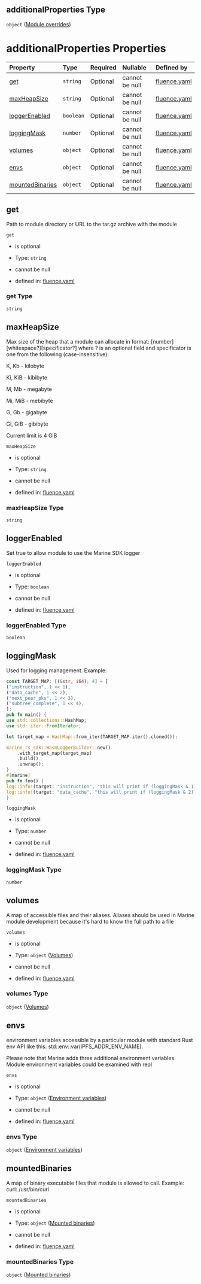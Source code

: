 ## additionalProperties Type

`object` ([Module overrides](fluence-properties-services-service-config-properties-overrides-module-overrides.md))

# additionalProperties Properties

| Property                            | Type      | Required | Nullable       | Defined by                                                                                                                                                                                                                                                                                      |
| :---------------------------------- | :-------- | :------- | :------------- | :---------------------------------------------------------------------------------------------------------------------------------------------------------------------------------------------------------------------------------------------------------------------------------------------- |
| [get](#get)                         | `string`  | Optional | cannot be null | [fluence.yaml](fluence-properties-services-service-config-properties-overrides-module-overrides-properties-get.md "https://fluence.dev/schemas/fluence.yaml#/properties/services/additionalProperties/properties/overrideModules/additionalProperties/properties/get")                          |
| [maxHeapSize](#maxheapsize)         | `string`  | Optional | cannot be null | [fluence.yaml](fluence-properties-services-service-config-properties-overrides-module-overrides-properties-maxheapsize.md "https://fluence.dev/schemas/fluence.yaml#/properties/services/additionalProperties/properties/overrideModules/additionalProperties/properties/maxHeapSize")          |
| [loggerEnabled](#loggerenabled)     | `boolean` | Optional | cannot be null | [fluence.yaml](fluence-properties-services-service-config-properties-overrides-module-overrides-properties-loggerenabled.md "https://fluence.dev/schemas/fluence.yaml#/properties/services/additionalProperties/properties/overrideModules/additionalProperties/properties/loggerEnabled")      |
| [loggingMask](#loggingmask)         | `number`  | Optional | cannot be null | [fluence.yaml](fluence-properties-services-service-config-properties-overrides-module-overrides-properties-loggingmask.md "https://fluence.dev/schemas/fluence.yaml#/properties/services/additionalProperties/properties/overrideModules/additionalProperties/properties/loggingMask")          |
| [volumes](#volumes)                 | `object`  | Optional | cannot be null | [fluence.yaml](fluence-properties-services-service-config-properties-overrides-module-overrides-properties-volumes.md "https://fluence.dev/schemas/fluence.yaml#/properties/services/additionalProperties/properties/overrideModules/additionalProperties/properties/volumes")                  |
| [envs](#envs)                       | `object`  | Optional | cannot be null | [fluence.yaml](fluence-properties-services-service-config-properties-overrides-module-overrides-properties-environment-variables.md "https://fluence.dev/schemas/fluence.yaml#/properties/services/additionalProperties/properties/overrideModules/additionalProperties/properties/envs")       |
| [mountedBinaries](#mountedbinaries) | `object`  | Optional | cannot be null | [fluence.yaml](fluence-properties-services-service-config-properties-overrides-module-overrides-properties-mounted-binaries.md "https://fluence.dev/schemas/fluence.yaml#/properties/services/additionalProperties/properties/overrideModules/additionalProperties/properties/mountedBinaries") |

## get

Path to module directory or URL to the tar.gz archive with the module

`get`

*   is optional

*   Type: `string`

*   cannot be null

*   defined in: [fluence.yaml](fluence-properties-services-service-config-properties-overrides-module-overrides-properties-get.md "https://fluence.dev/schemas/fluence.yaml#/properties/services/additionalProperties/properties/overrideModules/additionalProperties/properties/get")

### get Type

`string`

## maxHeapSize

Max size of the heap that a module can allocate in format: \[number]\[whitespace?]\[specificator?] where ? is an optional field and specificator is one from the following (case-insensitive):

K, Kb - kilobyte

Ki, KiB - kibibyte

M, Mb - megabyte

Mi, MiB - mebibyte

G, Gb - gigabyte

Gi, GiB - gibibyte

Current limit is 4 GiB

`maxHeapSize`

*   is optional

*   Type: `string`

*   cannot be null

*   defined in: [fluence.yaml](fluence-properties-services-service-config-properties-overrides-module-overrides-properties-maxheapsize.md "https://fluence.dev/schemas/fluence.yaml#/properties/services/additionalProperties/properties/overrideModules/additionalProperties/properties/maxHeapSize")

### maxHeapSize Type

`string`

## loggerEnabled

Set true to allow module to use the Marine SDK logger

`loggerEnabled`

*   is optional

*   Type: `boolean`

*   cannot be null

*   defined in: [fluence.yaml](fluence-properties-services-service-config-properties-overrides-module-overrides-properties-loggerenabled.md "https://fluence.dev/schemas/fluence.yaml#/properties/services/additionalProperties/properties/overrideModules/additionalProperties/properties/loggerEnabled")

### loggerEnabled Type

`boolean`

## loggingMask

Used for logging management. Example:

```rust
const TARGET_MAP: [(&str, i64); 4] = [
("instruction", 1 << 1),
("data_cache", 1 << 2),
("next_peer_pks", 1 << 3),
("subtree_complete", 1 << 4),
];
pub fn main() {
use std::collections::HashMap;
use std::iter::FromIterator;

let target_map = HashMap::from_iter(TARGET_MAP.iter().cloned());

marine_rs_sdk::WasmLoggerBuilder::new()
    .with_target_map(target_map)
    .build()
    .unwrap();
}
#[marine]
pub fn foo() {
log::info!(target: "instruction", "this will print if (loggingMask & 1) != 0");
log::info!(target: "data_cache", "this will print if (loggingMask & 2) != 0");
}
```

`loggingMask`

*   is optional

*   Type: `number`

*   cannot be null

*   defined in: [fluence.yaml](fluence-properties-services-service-config-properties-overrides-module-overrides-properties-loggingmask.md "https://fluence.dev/schemas/fluence.yaml#/properties/services/additionalProperties/properties/overrideModules/additionalProperties/properties/loggingMask")

### loggingMask Type

`number`

## volumes

A map of accessible files and their aliases. Aliases should be used in Marine module development because it's hard to know the full path to a file

`volumes`

*   is optional

*   Type: `object` ([Volumes](fluence-properties-services-service-config-properties-overrides-module-overrides-properties-volumes.md))

*   cannot be null

*   defined in: [fluence.yaml](fluence-properties-services-service-config-properties-overrides-module-overrides-properties-volumes.md "https://fluence.dev/schemas/fluence.yaml#/properties/services/additionalProperties/properties/overrideModules/additionalProperties/properties/volumes")

### volumes Type

`object` ([Volumes](fluence-properties-services-service-config-properties-overrides-module-overrides-properties-volumes.md))

## envs

environment variables accessible by a particular module with standard Rust env API like this: std::env::var(IPFS\_ADDR\_ENV\_NAME).

Please note that Marine adds three additional environment variables. Module environment variables could be examined with repl

`envs`

*   is optional

*   Type: `object` ([Environment variables](fluence-properties-services-service-config-properties-overrides-module-overrides-properties-environment-variables.md))

*   cannot be null

*   defined in: [fluence.yaml](fluence-properties-services-service-config-properties-overrides-module-overrides-properties-environment-variables.md "https://fluence.dev/schemas/fluence.yaml#/properties/services/additionalProperties/properties/overrideModules/additionalProperties/properties/envs")

### envs Type

`object` ([Environment variables](fluence-properties-services-service-config-properties-overrides-module-overrides-properties-environment-variables.md))

## mountedBinaries

A map of binary executable files that module is allowed to call. Example: curl: /usr/bin/curl

`mountedBinaries`

*   is optional

*   Type: `object` ([Mounted binaries](fluence-properties-services-service-config-properties-overrides-module-overrides-properties-mounted-binaries.md))

*   cannot be null

*   defined in: [fluence.yaml](fluence-properties-services-service-config-properties-overrides-module-overrides-properties-mounted-binaries.md "https://fluence.dev/schemas/fluence.yaml#/properties/services/additionalProperties/properties/overrideModules/additionalProperties/properties/mountedBinaries")

### mountedBinaries Type

`object` ([Mounted binaries](fluence-properties-services-service-config-properties-overrides-module-overrides-properties-mounted-binaries.md))
